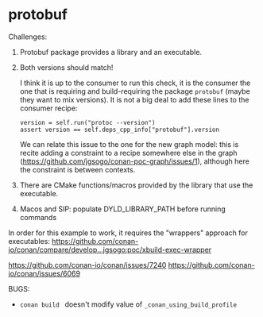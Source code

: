 protobuf
========

Challenges:
 1. Protobuf package provides a library and an executable.
 1. Both versions should match!
 
    I think it is up to the consumer to run this check, it is the consumer the one that is
    requiring and build-requiring the package `protobuf` (maybe they want to mix versions).
    It is not a big deal to add these lines to the consumer recipe:
    ```
    version = self.run("protoc --version")
    assert version == self.deps_cpp_info["protobuf"].version
    ```

    We can relate this issue to the one for the new graph model: this is recite adding
    a constraint to a recipe somewhere else in the graph (https://github.com/jgsogo/conan-poc-graph/issues/1),
    although here the constraint is between contexts.

 1. There are CMake functions/macros provided by the library that use the executable.
 1. Macos and SIP: populate DYLD_LIBRARY_PATH before running commands

In order for this example to work, it requires the "wrappers" approach for executables: https://github.com/conan-io/conan/compare/develop...jgsogo:poc/xbuild-exec-wrapper


https://github.com/conan-io/conan/issues/7240
https://github.com/conan-io/conan/issues/6069


BUGS:
* `conan build ` doesn't modify value of `_conan_using_build_profile`